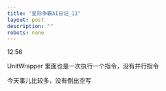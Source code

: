 ```yaml
---
title: "星际争霸AI日记_11"
layout: post
description: ""
robots: none
---
```


12:56

UnitWrapper 里面也是一次执行一个指令，没有并行指令

今天事儿比较多，没有倒出空写